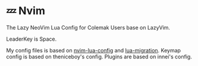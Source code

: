# 💤 Nvim

The Lazy NeoVim Lua Config for Colemak Users base on LazyVim.

LeaderKey is Space.

My config files is based on [nvim-lua-config](https://github.com/Innei/nvim-config-lua) and [lua-migration](https://github.com/theniceboy/nvim/tree/lua-migration).
Keymap config is based on theniceboy's config.
Plugins are based on innei's config.
